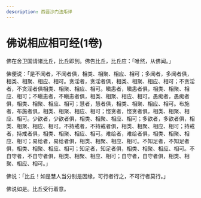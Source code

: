 ```yaml
---
description: 西晋沙门法炬译
---
```


# 佛说相应相可经(1卷)

佛在舍卫国请诸比丘，比丘即到。佛告比丘，比丘应：「唯然，从佛闻。」

佛便说：「是不闻者，不闻者俱，相类、相聚、相应、相可；多闻者，多闻者俱，相类、相聚、相应、相可。贪淫者，贪淫者俱，相类、相聚、相应、相可；不贪淫者，不贪淫者俱相类、相聚、相应、相可。瞋恚者，瞋恚者俱，相类、相聚、相应、相可；不瞋恚者，不瞋恚者俱，相类、相聚、相应、相可。愚痴者，愚痴者俱，相类、相聚、相应、相可；慧者，慧者俱，相类、相聚、相应、相可。布施者，布施者俱，相类、相聚、相应、相可；悭贪者，悭贪者俱，相类、相聚、相应、相可。少欲者，少欲者俱，相类、相聚、相应、相可；多欲者，多欲者俱，相类、相聚、相应、相可。不持戒者，不持戒者俱，相类、相聚、相应、相可；持戒者，持戒者俱，相类、相聚、相应、相可。难给者，难给者俱，相类、相聚、相应、相可；易给者，易给者俱，相类、相聚、相应、相可。不知足者，不知足者俱，相类、相聚、相应、相可；知足者，知足者俱，相类、相聚、相应、相可。不自守者，不自守者俱，相类、相聚、相应、相可；自守者，自守者俱，相类、相聚、相应、相可。」

佛说：「比丘！如是慧人当分别是因缘，可行者行之，不可行者莫行。」

佛说如是。比丘受行着意。
